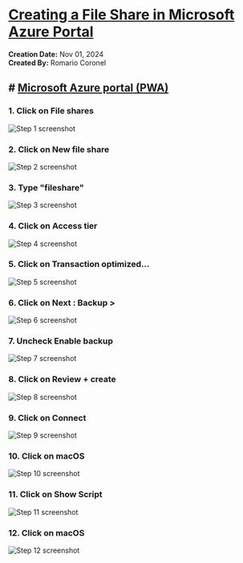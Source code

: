 # [Creating a File Share in Microsoft Azure Portal](https://app.tango.us/app/workflow/9e84ffb6-1318-40bb-b186-f88318d545ef?utm_source=markdown&utm_medium=markdown&utm_campaign=workflow%20export%20links)

__Creation Date:__ Nov 01, 2024  
__Created By:__ Romario Coronel  

## # [Microsoft Azure portal (PWA)](https://portal.azure.com/#@romariocoroneloutlook.onmicrosoft.com/resource/subscriptions/ee424636-b021-4350-a329-0973d5ca7d0f/resourcegroups/rsg-microsoft-learn/providers/Microsoft.Storage/storageAccounts/adlgen2exercises/overview)


### 1. Click on File shares
![Step 1 screenshot](https://images.tango.us/workflows/9e84ffb6-1318-40bb-b186-f88318d545ef/steps/235fa69a-a8b5-4421-b9ed-6bf63931f9eb/b4862c85-f8e1-4a50-b88f-446f749905fc.png?crop=focalpoint&fit=crop&fp-x=0.1426&fp-y=0.5760&fp-z=1.7207&w=1200&border=2%2CF4F2F7&border-radius=8%2C8%2C8%2C8&border-radius-inner=8%2C8%2C8%2C8&blend-align=bottom&blend-mode=normal&blend-x=0&blend-w=1200&blend64=aHR0cHM6Ly9pbWFnZXMudGFuZ28udXMvc3RhdGljL21hZGUtd2l0aC10YW5nby13YXRlcm1hcmstdjIucG5n&mark-x=4&mark-y=535&m64=aHR0cHM6Ly9pbWFnZXMudGFuZ28udXMvc3RhdGljL2JsYW5rLnBuZz9tYXNrPWNvcm5lcnMmYm9yZGVyPTYlMkNGRjc0NDImdz01ODEmaD04NSZmaXQ9Y3JvcCZjb3JuZXItcmFkaXVzPTEw)


### 2. Click on New file share
![Step 2 screenshot](https://images.tango.us/workflows/9e84ffb6-1318-40bb-b186-f88318d545ef/steps/7de57241-30a2-439e-be9f-8a011049f24f/4c447c12-2955-42d1-a732-9b4050201af7.png?crop=focalpoint&fit=crop&fp-x=0.3419&fp-y=0.1606&fp-z=2.4689&w=1200&border=2%2CF4F2F7&border-radius=8%2C8%2C8%2C8&border-radius-inner=8%2C8%2C8%2C8&blend-align=bottom&blend-mode=normal&blend-x=0&blend-w=1200&blend64=aHR0cHM6Ly9pbWFnZXMudGFuZ28udXMvc3RhdGljL21hZGUtd2l0aC10YW5nby13YXRlcm1hcmstdjIucG5n&mark-x=444&mark-y=391&m64=aHR0cHM6Ly9pbWFnZXMudGFuZ28udXMvc3RhdGljL2JsYW5rLnBuZz9tYXNrPWNvcm5lcnMmYm9yZGVyPTYlMkNGRjc0NDImdz0zMTEmaD0xMzQmZml0PWNyb3AmY29ybmVyLXJhZGl1cz0xMA%3D%3D)


### 3. Type "fileshare"
![Step 3 screenshot](https://images.tango.us/workflows/9e84ffb6-1318-40bb-b186-f88318d545ef/steps/fca4dd77-f91a-492c-be33-07ce2eca2d67/432b66ab-ced4-49c8-b9ab-767120cf4c2a.png?crop=focalpoint&fit=crop&fp-x=0.5283&fp-y=0.2195&fp-z=1.3951&w=1200&border=2%2CF4F2F7&border-radius=8%2C8%2C8%2C8&border-radius-inner=8%2C8%2C8%2C8&blend-align=bottom&blend-mode=normal&blend-x=0&blend-w=1200&blend64=aHR0cHM6Ly9pbWFnZXMudGFuZ28udXMvc3RhdGljL21hZGUtd2l0aC10YW5nby13YXRlcm1hcmstdjIucG5n&mark-x=190&mark-y=328&m64=aHR0cHM6Ly9pbWFnZXMudGFuZ28udXMvc3RhdGljL2JsYW5rLnBuZz9tYXNrPWNvcm5lcnMmYm9yZGVyPTYlMkNGRjc0NDImdz04MjEmaD01MiZmaXQ9Y3JvcCZjb3JuZXItcmFkaXVzPTEw)


### 4. Click on Access tier
![Step 4 screenshot](https://images.tango.us/workflows/9e84ffb6-1318-40bb-b186-f88318d545ef/steps/647a0b41-4567-460d-8744-28235718ac30/221de4a1-f349-4a35-80dc-ddcc33485fa7.png?crop=focalpoint&fit=crop&fp-x=0.5283&fp-y=0.2602&fp-z=1.3931&w=1200&border=2%2CF4F2F7&border-radius=8%2C8%2C8%2C8&border-radius-inner=8%2C8%2C8%2C8&blend-align=bottom&blend-mode=normal&blend-x=0&blend-w=1200&blend64=aHR0cHM6Ly9pbWFnZXMudGFuZ28udXMvc3RhdGljL21hZGUtd2l0aC10YW5nby13YXRlcm1hcmstdjIucG5n&mark-x=189&mark-y=391&m64=aHR0cHM6Ly9pbWFnZXMudGFuZ28udXMvc3RhdGljL2JsYW5rLnBuZz9tYXNrPWNvcm5lcnMmYm9yZGVyPTYlMkNGRjc0NDImdz04MjMmaD01NSZmaXQ9Y3JvcCZjb3JuZXItcmFkaXVzPTEw)


### 5. Click on Transaction optimized…
![Step 5 screenshot](https://images.tango.us/workflows/9e84ffb6-1318-40bb-b186-f88318d545ef/steps/92f585bf-9dd6-4743-8503-f822323eee77/a33de977-dde7-465b-b143-1e80e238f9c2.png?crop=focalpoint&fit=crop&fp-x=0.5283&fp-y=0.3779&fp-z=1.3931&w=1200&border=2%2CF4F2F7&border-radius=8%2C8%2C8%2C8&border-radius-inner=8%2C8%2C8%2C8&blend-align=bottom&blend-mode=normal&blend-x=0&blend-w=1200&blend64=aHR0cHM6Ly9pbWFnZXMudGFuZ28udXMvc3RhdGljL21hZGUtd2l0aC10YW5nby13YXRlcm1hcmstdjIucG5n&mark-x=189&mark-y=491&m64=aHR0cHM6Ly9pbWFnZXMudGFuZ28udXMvc3RhdGljL2JsYW5rLnBuZz9tYXNrPWNvcm5lcnMmYm9yZGVyPTYlMkNGRjc0NDImdz04MjMmaD0xNzImZml0PWNyb3AmY29ybmVyLXJhZGl1cz0xMA%3D%3D)


### 6. Click on Next : Backup >
![Step 6 screenshot](https://images.tango.us/workflows/9e84ffb6-1318-40bb-b186-f88318d545ef/steps/92e77e40-3e3a-43b0-85a1-72f58e40da70/87214541-8531-4c78-8f76-b98b117aa677.png?crop=focalpoint&fit=crop&fp-x=0.4820&fp-y=0.9550&fp-z=2.2306&w=1200&border=2%2CF4F2F7&border-radius=8%2C8%2C8%2C8&border-radius-inner=8%2C8%2C8%2C8&blend-align=bottom&blend-mode=normal&blend-x=0&blend-w=1200&blend64=aHR0cHM6Ly9pbWFnZXMudGFuZ28udXMvc3RhdGljL21hZGUtd2l0aC10YW5nby13YXRlcm1hcmstdjIucG5n&mark-x=402&mark-y=994&m64=aHR0cHM6Ly9pbWFnZXMudGFuZ28udXMvc3RhdGljL2JsYW5rLnBuZz9tYXNrPWNvcm5lcnMmYm9yZGVyPTYlMkNGRjc0NDImdz0zOTcmaD04OCZmaXQ9Y3JvcCZjb3JuZXItcmFkaXVzPTEw)


### 7. Uncheck Enable backup
![Step 7 screenshot](https://images.tango.us/workflows/9e84ffb6-1318-40bb-b186-f88318d545ef/steps/11abe5db-3ed0-45e5-9022-52affdb7f894/2c596d41-ac67-4bbf-bd03-8efd4de818c7.png?crop=focalpoint&fit=crop&fp-x=0.2971&fp-y=0.2768&fp-z=3.1009&w=1200&border=2%2CF4F2F7&border-radius=8%2C8%2C8%2C8&border-radius-inner=8%2C8%2C8%2C8&blend-align=bottom&blend-mode=normal&blend-x=0&blend-w=1200&blend64=aHR0cHM6Ly9pbWFnZXMudGFuZ28udXMvc3RhdGljL21hZGUtd2l0aC10YW5nby13YXRlcm1hcmstdjIucG5n&mark-x=560&mark-y=537&m64=aHR0cHM6Ly9pbWFnZXMudGFuZ28udXMvc3RhdGljL2JsYW5rLnBuZz9tYXNrPWNvcm5lcnMmYm9yZGVyPTYlMkNGRjc0NDImdz04MCZoPTgwJmZpdD1jcm9wJmNvcm5lci1yYWRpdXM9MTA%3D)


### 8. Click on Review + create
![Step 8 screenshot](https://images.tango.us/workflows/9e84ffb6-1318-40bb-b186-f88318d545ef/steps/f7903885-b577-4c92-88ab-9471c0227659/e9d8cc96-78a4-43e8-a00a-9852a436ab38.png?crop=focalpoint&fit=crop&fp-x=0.0906&fp-y=0.9550&fp-z=2.2306&w=1200&border=2%2CF4F2F7&border-radius=8%2C8%2C8%2C8&border-radius-inner=8%2C8%2C8%2C8&blend-align=bottom&blend-mode=normal&blend-x=0&blend-w=1200&blend64=aHR0cHM6Ly9pbWFnZXMudGFuZ28udXMvc3RhdGljL21hZGUtd2l0aC10YW5nby13YXRlcm1hcmstdjIucG5n&mark-x=44&mark-y=994&m64=aHR0cHM6Ly9pbWFnZXMudGFuZ28udXMvc3RhdGljL2JsYW5rLnBuZz9tYXNrPWNvcm5lcnMmYm9yZGVyPTYlMkNGRjc0NDImdz0zOTcmaD04OCZmaXQ9Y3JvcCZjb3JuZXItcmFkaXVzPTEw)


### 9. Click on Connect
![Step 9 screenshot](https://images.tango.us/workflows/9e84ffb6-1318-40bb-b186-f88318d545ef/steps/124e61a5-5ad5-43b0-8b29-e62b5c698224/13e00d69-74c2-4d64-927a-1b22534bbc32.png?crop=focalpoint&fit=crop&fp-x=0.3388&fp-y=0.1606&fp-z=2.5071&w=1200&border=2%2CF4F2F7&border-radius=8%2C8%2C8%2C8&border-radius-inner=8%2C8%2C8%2C8&blend-align=bottom&blend-mode=normal&blend-x=0&blend-w=1200&blend64=aHR0cHM6Ly9pbWFnZXMudGFuZ28udXMvc3RhdGljL21hZGUtd2l0aC10YW5nby13YXRlcm1hcmstdjIucG5n&mark-x=451&mark-y=397&m64=aHR0cHM6Ly9pbWFnZXMudGFuZ28udXMvc3RhdGljL2JsYW5rLnBuZz9tYXNrPWNvcm5lcnMmYm9yZGVyPTYlMkNGRjc0NDImdz0yOTcmaD0xMzYmZml0PWNyb3AmY29ybmVyLXJhZGl1cz0xMA%3D%3D)


### 10. Click on macOS
![Step 10 screenshot](https://images.tango.us/workflows/9e84ffb6-1318-40bb-b186-f88318d545ef/steps/62ea8f83-1659-4941-995a-d86076c2a83a/46ced630-1621-4b3f-b22c-a915d04265a8.png?crop=focalpoint&fit=crop&fp-x=0.5947&fp-y=0.2773&fp-z=2.6950&w=1200&border=2%2CF4F2F7&border-radius=8%2C8%2C8%2C8&border-radius-inner=8%2C8%2C8%2C8&blend-align=bottom&blend-mode=normal&blend-x=0&blend-w=1200&blend64=aHR0cHM6Ly9pbWFnZXMudGFuZ28udXMvc3RhdGljL21hZGUtd2l0aC10YW5nby13YXRlcm1hcmstdjIucG5n&mark-x=485&mark-y=504&m64=aHR0cHM6Ly9pbWFnZXMudGFuZ28udXMvc3RhdGljL2JsYW5rLnBuZz9tYXNrPWNvcm5lcnMmYm9yZGVyPTYlMkNGRjc0NDImdz0yMzAmaD0xNDcmZml0PWNyb3AmY29ybmVyLXJhZGl1cz0xMA%3D%3D)


### 11. Click on Show Script
![Step 11 screenshot](https://images.tango.us/workflows/9e84ffb6-1318-40bb-b186-f88318d545ef/steps/a9675ee6-b50b-423e-9fa1-58bd7f17d364/ea6437fb-3494-4115-bcb1-f688d6487dcc.png?crop=focalpoint&fit=crop&fp-x=0.5046&fp-y=0.4732&fp-z=2.3608&w=1200&border=2%2CF4F2F7&border-radius=8%2C8%2C8%2C8&border-radius-inner=8%2C8%2C8%2C8&blend-align=bottom&blend-mode=normal&blend-x=0&blend-w=1200&blend64=aHR0cHM6Ly9pbWFnZXMudGFuZ28udXMvc3RhdGljL21hZGUtd2l0aC10YW5nby13YXRlcm1hcmstdjIucG5n&mark-x=425&mark-y=530&m64=aHR0cHM6Ly9pbWFnZXMudGFuZ28udXMvc3RhdGljL2JsYW5rLnBuZz9tYXNrPWNvcm5lcnMmYm9yZGVyPTYlMkNGRjc0NDImdz0zNTAmaD05MyZmaXQ9Y3JvcCZjb3JuZXItcmFkaXVzPTEw)


### 12. Click on macOS
![Step 12 screenshot](https://images.tango.us/workflows/9e84ffb6-1318-40bb-b186-f88318d545ef/steps/e837aa26-46ba-4486-afe0-dfb2bda7b7b1/634cb821-34e6-46d1-b985-d370beaedb86.png?crop=focalpoint&fit=crop&fp-x=0.9454&fp-y=0.5996&fp-z=3.0305&w=1200&border=2%2CF4F2F7&border-radius=8%2C8%2C8%2C8&border-radius-inner=8%2C8%2C8%2C8&blend-align=bottom&blend-mode=normal&blend-x=0&blend-w=1200&blend64=aHR0cHM6Ly9pbWFnZXMudGFuZ28udXMvc3RhdGljL21hZGUtd2l0aC10YW5nby13YXRlcm1hcmstdjIucG5n&mark-x=945&mark-y=525&m64=aHR0cHM6Ly9pbWFnZXMudGFuZ28udXMvc3RhdGljL2JsYW5rLnBuZz9tYXNrPWNvcm5lcnMmYm9yZGVyPTYlMkNGRjc0NDImdz0xMTImaD0xMDUmZml0PWNyb3AmY29ybmVyLXJhZGl1cz0xMA%3D%3D)